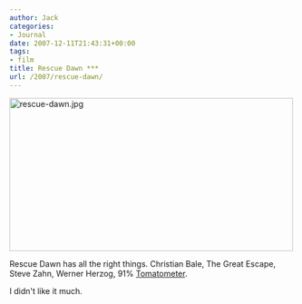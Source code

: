 ```yaml
---
author: Jack
categories:
- Journal
date: 2007-12-11T21:43:31+00:00
tags:
- film
title: Rescue Dawn ***
url: /2007/rescue-dawn/
---
```


<img src="http://baty.net/files/rescue-dawn.jpg" alt="rescue-dawn.jpg" border="0" width="500" height="270" />

Rescue Dawn has all the right things. Christian Bale, The Great Escape, Steve Zahn, Werner Herzog, 91% [Tomatometer][1].

I didn't like it much.

 [1]: http://www.rottentomatoes.com/m/rescue_dawn/